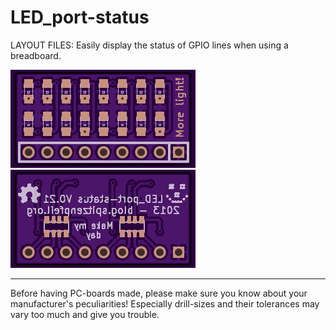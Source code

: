 
LED_port-status
===============

LAYOUT FILES: Easily display the status of GPIO lines when using a breadboard.

[![LED_port-status](/dual-mode/gerber_files/PNGs/LED_port-status__front_purple.png)](/dual-mode/gerber_files/PNGs/LED_port-status__front_purple.png)
[![LED_port-status](/dual-mode/gerber_files/PNGs/LED_port-status__back_purple.png)](/dual-mode/gerber_files/PNGs/LED_port-status__back_purple.png)


---

Before having PC-boards made, please make sure you know about your manufacturer's peculiarities!
Especially drill-sizes and their tolerances may vary too much and give you trouble.

